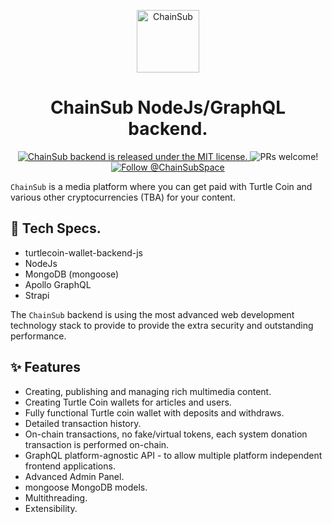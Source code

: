 <p align="center">
  <a href="https://chainsub.space">
    <img alt="ChainSub" width=100 src="https://github.com/ChainSubSpace/assets/raw/master/logo/logo_transparent.png" />
  </a>
</p>
<h1 align="center">
  ChainSub NodeJs/GraphQL backend.
</h1>

<p align="center">
  <a href="https://github.com/ChainSubSpace/chainsub-backend-server/blob/master/LICENSE">
    <img src="https://img.shields.io/badge/license-MIT-blue.svg" alt="ChainSub backend is released under the MIT license." />
  </a>
  <img src="https://img.shields.io/badge/PRs-welcome-brightgreen.svg" alt="PRs welcome!" />
  <a href="https://twitter.com/intent/follow?screen_name=ChainSubSpace">
    <img src="https://img.shields.io/twitter/follow/ChainSubSpace.svg?label=Follow%20@ChainSubSpace" alt="Follow @ChainSubSpace" />
  </a>
</p>

`ChainSub` is a media platform where you can get paid with Turtle Coin and various other cryptocurrencies (TBA) for your content.

## 📝 Tech Specs.

- turtlecoin-wallet-backend-js
- NodeJs
- MongoDB (mongoose)
- Apollo GraphQL
- Strapi 

The `ChainSub` backend is using the most advanced web development technology stack to provide to provide the extra security and outstanding performance.

## ✨ Features

- Creating, publishing and managing rich multimedia content.
- Creating Turtle Coin wallets for articles and users.
- Fully functional Turtle coin wallet with deposits and withdraws.
- Detailed transaction history.
- On-chain transactions, no fake/virtual tokens, each system donation transaction is performed on-chain.
- GraphQL platform-agnostic API - to allow multiple platform independent frontend applications. 
- Advanced Admin Panel.
- mongoose MongoDB models.
- Multithreading.
- Extensibility.

